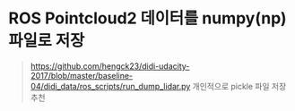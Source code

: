 # ROS Pointcloud2 데이터를 numpy(np)파일로 저장 

> https://github.com/hengck23/didi-udacity-2017/blob/master/baseline-04/didi_data/ros_scripts/run_dump_lidar.py
> 개인적으로 pickle 파일 저장 추천